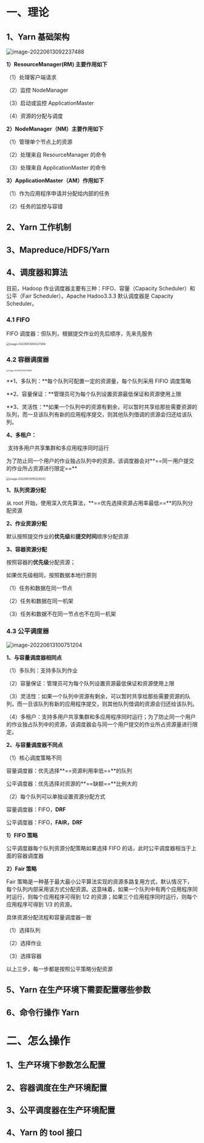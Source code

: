 # 一、理论



## 1、Yarn 基础架构

![image-20220613092237488](https://lixianghong.oss-cn-beijing.aliyuncs.com/typore/image-20220613092237488.png)



**1）ResourceManager(RM) 主要作用如下**

（1）处理客户端请求

（2）监控 NodeManager

（3）启动或监控 ApplicationMaster

（4）资源的分配与调度

**2）NodeManager（NM）主要作用如下**

（1）管理单个节点上的资源

（2）处理来自 ResourceManager 的命令

（3）处理来自 ApplicationMaster 的命令



**3）ApplicationMaster（AM）作用如下**

（1）作为应用程序申请并分配给内部的任务

（2）任务的监控与容错



## 2、Yarn 工作机制





## 3、Mapreduce/HDFS/Yarn







## 4、调度器和算法

目前，Hadoop 作业调度器主要有三种：FIFO、容量（Capacity Scheduler）和公平（Fair Scheduler）。Apache Hadoo3.3.3 默认调度器是 Capacity Scheduler。



### 4.1 FIFO

FIFO 调度器：但队列，根据提交作业的先后顺序，先来先服务

<img src="https://lixianghong.oss-cn-beijing.aliyuncs.com/typore/image-20220613093327264.png" alt="image-20220613093327264" style="zoom:50%;" />



### 4.2 容器调度器

<img src="https://lixianghong.oss-cn-beijing.aliyuncs.com/typore/image-20220613094126889.png" alt="image-20220613094126889" style="zoom: 33%;" />

**1、多队列：**每个队列可配置一定的资源量，每个队列采用 FIFIO 调度策略

**2、容量保证：**管理员可为每个队列设置资源最低保证和资源使用上限

**3、灵活性：**如果一个队列中的资源有剩余，可以暂时共享给那些需要资源的队列，而一旦该队列有新的应用程序提交，则其他队列借调的资源会归还给该队列。

**4、多租户：**

​	支持多用户共享集群和多应用程序同时运行

​	为了防止同一个用户的作业独占队列中的资源，该调度器会对**==同一用户提交的作业所占资源进行限定==**



<img src="https://lixianghong.oss-cn-beijing.aliyuncs.com/typore/image-20220613095229243.png" alt="image-20220613095229243" style="zoom:50%;" />

**1、队列资源分配**

从 root 开始，使用深入优先算法，**==优先选择资源占用率最低==**的队列分配资源

**2、作业资源分配**

默认按照提交作业的**优先级**和**提交时间**顺序分配资源

**3、容器资源分配**

按照容器的**优先级**分配资源；

如果优先级相同，按照数据本地行原则

（1）任务和数据在同一节点

（2）任务和数据在同一机架

（3）任务和数据不在同一节点也不在同一机架





### 4.3 公平调度器

![image-20220613100751204](https://lixianghong.oss-cn-beijing.aliyuncs.com/typore/image-20220613100751204.png)

**1、与容量调度器相同点**

（1）多队列：支持多队列作业

（2）容量保证：管理员可为每个队列设置资源最低保证和资源使用上限

（3）灵活性：如果一个队列中资源有剩余，可以暂时共享给那些需要资源的队列，而一旦该队列有新的应用程序提交，则其他队列借调的资源会归还给该队列。

（4）多租户：支持多用户共享集群和多应用程序同时运行；为了防止同一个用户的作业独占队列中的资源，该调度器会与同一个用户提交的作业所占资源量进行限定。

**2、与容量调度器不同点**

（1）核心调度策略不同

容量调度器：优先选择**==资源利用率低==**的队列

公平调度器：优先选择对资源的**==缺额==**比例大的

（2）每个队列可以单独设置资源分配方式

容量调度器：FIFO，**DRF**

公平调度器：FIFO，**FAIR，DRF**



**1）FIFO 策略**

公平调度器每个队列资源分配策略如果选择 FIFO 的话，此时公平调度器相当于上面的容器调度器

**2）Fair 策略**

Fair 策略是一种基于最大最小公平算法实现的资源多路复用方式，默认情况下，每个队列内部采用该方式分配资源。这意味着，如果一个队列中有两个应用程序同时运行，则每个应用程序可得到 1/2 的资源；如果三个应用程序同时运行，则每个应用程序可得到 1/3 的资源。

具体资源分配流程和容量调度器一致

（1）选择队列

（2）选择作业

（3）选择容器

以上三步，每一步都是按照公平策略分配资源









## 5、Yarn 在生产环境下需要配置哪些参数



## 6、命令行操作 Yarn



# 二、怎么操作

## 1、生产环境下参数怎么配置



## 2、容器调度在生产环境配置



## 3、公平调度器在生产环境配置



## 4、Yarn 的 tool 接口






























